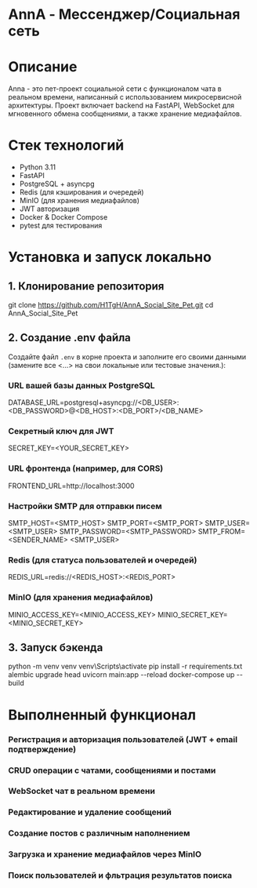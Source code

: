 # AnnA - Мессенджер/Социальная сеть

# Описание

Anna - это пет-проект социальной сети с функционалом чата в реальном времени, написанный с использованием микросервисной архитектуры. Проект включает backend на FastAPI, WebSocket для мгновенного обмена сообщениями, а также хранение медиафайлов.

# Стек технологий

- Python 3.11
- FastAPI  
- PostgreSQL + asyncpg  
- Redis (для кэширования и очередей)  
- MinIO (для хранения медиафайлов)  
- JWT авторизация
- Docker & Docker Compose  
- pytest для тестирования  

# Установка и запуск локально

## 1. Клонирование репозитория

git clone https://github.com/H1TgH/AnnA_Social_Site_Pet.git
cd AnnA_Social_Site_Pet

## 2. Создание .env файла

Создайте файл `.env` в корне проекта и заполните его своими данными (замените все <...> на свои локальные или тестовые значения.):

### URL вашей базы данных PostgreSQL
DATABASE_URL=postgresql+asyncpg://<DB_USER>:<DB_PASSWORD>@<DB_HOST>:<DB_PORT>/<DB_NAME>

### Секретный ключ для JWT
SECRET_KEY=<YOUR_SECRET_KEY>

### URL фронтенда (например, для CORS)
FRONTEND_URL=http://localhost:3000

### Настройки SMTP для отправки писем
SMTP_HOST=<SMTP_HOST>
SMTP_PORT=<SMTP_PORT>
SMTP_USER=<SMTP_USER>
SMTP_PASSWORD=<SMTP_PASSWORD>
SMTP_FROM=<SENDER_NAME> <SMTP_USER>

### Redis (для статуса пользователей и очередей)
REDIS_URL=redis://<REDIS_HOST>:<REDIS_PORT>

### MinIO (для хранения медиафайлов)
MINIO_ACCESS_KEY=<MINIO_ACCESS_KEY>
MINIO_SECRET_KEY=<MINIO_SECRET_KEY>

## 3. Запуск бэкенда

python -m venv venv
venv\Scripts\activate
pip install -r requirements.txt
alembic upgrade head
uvicorn main:app --reload
docker-compose up --build

# Выполненный функционал

### Регистрация и авторизация пользователей (JWT + email подтверждение)
### CRUD операции с чатами, сообщениями и постами
### WebSocket чат в реальном времени
### Редактирование и удаление сообщений
### Создание постов с различным наполнением
### Загрузка и хранение медиафайлов через MinIO
### Поиск пользователей и фльтрация результатов поиска